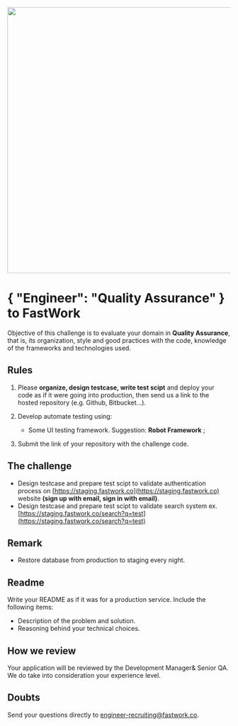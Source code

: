 <p align="center">
  <img src="https://design.fastwork.co/_nuxt/img/fw-logo-full-mono-600x100.0dfad36.png" width="600">
</p>

# { "Engineer": "Quality Assurance" } to FastWork

Objective of this challenge is to evaluate your domain in **Quality Assurance**, that is, its organization, style and good practices with the code, knowledge of the frameworks and technologies used.

## Rules

1. Please **organize, design testcase, write test scipt** and deploy your code as if it were going into production, then send us a link to the hosted repository (e.g. Github, Bitbucket...).

2. Develop automate testing using:
    - Some UI testing framework. Suggestion: **Robot Framework** ;

3. Submit the link of your repository with the challenge code.

## The challenge

- Design testcase and prepare test scipt to validate authentication process on [https://staging.fastwork.co](https://staging.fastwork.co) website **(sign up with email, sign in with email)**.
- Design testcase and prepare test scipt to validate search system ex. [https://staging.fastwork.co/search?q=test](https://staging.fastwork.co/search?q=test)

## Remark

- Restore database from production to staging every night.

## Readme

Write your README as if it was for a production service. Include the following items:

* Description of the problem and solution.
* Reasoning behind your technical choices.

## How we review

Your application will be reviewed by the Development Manager& Senior QA. We do take into consideration your experience level.

## Doubts

Send your questions directly to [engineer-recruiting@fastwork.co](mailto:engineer-recruiting@fastwork.co).
